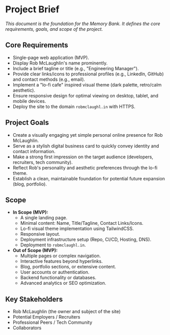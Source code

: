# Project Brief

*This document is the foundation for the Memory Bank. It defines the core requirements, goals, and scope of the project.*

## Core Requirements

*   Single-page web application (MVP).
*   Display Rob McLaughlin's name prominently.
*   Include a brief tagline or title (e.g., "Engineering Manager").
*   Provide clear links/icons to professional profiles (e.g., LinkedIn, GitHub) and contact methods (e.g., email).
*   Implement a "lo-fi cafe" inspired visual theme (dark palette, retro/calm aesthetic).
*   Ensure responsive design for optimal viewing on desktop, tablet, and mobile devices.
*   Deploy the site to the domain `robmclaughl.in` with HTTPS.

## Project Goals

*   Create a visually engaging yet simple personal online presence for Rob McLaughlin.
*   Serve as a stylish digital business card to quickly convey identity and contact information.
*   Make a strong first impression on the target audience (developers, recruiters, tech community).
*   Reflect Rob's personality and aesthetic preferences through the lo-fi theme.
*   Establish a clean, maintainable foundation for potential future expansion (blog, portfolio).

## Scope

*   **In Scope (MVP):**
    *   A single landing page.
    *   Minimal content: Name, Title/Tagline, Contact Links/Icons.
    *   Lo-fi visual theme implementation using TailwindCSS.
    *   Responsive layout.
    *   Deployment infrastructure setup (Repo, CI/CD, Hosting, DNS).
    *   Deployment to `robmclaughl.in`.
*   **Out of Scope (MVP):**
    *   Multiple pages or complex navigation.
    *   Interactive features beyond hyperlinks.
    *   Blog, portfolio sections, or extensive content.
    *   User accounts or authentication.
    *   Backend functionality or databases.
    *   Advanced analytics or SEO optimization.

## Key Stakeholders

*   Rob McLaughlin (the owner and subject of the site)
*   Potential Employers / Recruiters
*   Professional Peers / Tech Community
*   Collaborators
